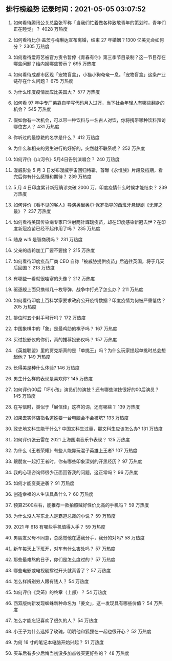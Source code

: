 
## 排行榜趋势 记录时间：2021-05-05 03:07:52
  
  1. 如何看待腾讯公关总监张军称「当我们忙着做各种致敬青年的策划时，青年们正在睡觉」？ 4028 万热度
    
  2. 如何看待比尔·盖茨与梅琳达宣布离婚，结束 27 年婚姻？1300 亿美元会如何分？ 2305 万热度
    
  3. 如何看待爱奇艺被官方责令暂停《青春有你》第三季节目录制？这一节目存在哪些问题？给内娱哪些警示？ 695 万热度
    
  4. 如何看待成都市区现「宠物盲盒」，小猫小狗奄奄一息。「宠物盲盒」这条产业链存在什么问题？ 675 万热度
    
  5. 为什么印度疫情反应比美国大？ 577 万热度
    
  6. 如何看 97 年中专厂弟靠自学写代码月入过万，当下社会年轻人有哪些翻身的机会？ 545 万热度
    
  7. 假如你有一次机会，可以带一种饮料与一名古人对饮，你将携带哪种饮料拜访哪位古人？ 431 万热度
    
  8. 你听过的最惊艳的名字是什么？ 412 万热度
    
  9. 为什么和相亲的男生进行的好好的，突然就不联系呢？ 252 万热度
    
  10. 如何评价《山河令》5月4日告别演唱会？ 240 万热度
    
  11. 漫威影业 5 月 3 日发布漫威宇宙回归特辑，首曝《永恒族》片段及档期，看完后你有什么感慨和期待？ 239 万热度
    
  12. 5 月 4 日印度累计新冠确诊突破 2000 万，印度疫情什么时候才能结束？ 239 万热度
    
  13. 如何评价《看不见的客人》导演奥里奥尔·保罗指导的西班牙悬疑剧《无罪之最》？ 237 万热度
    
  14. 如何看待美国传染病专家已注射两针辉瑞疫苗，却在印度感染新冠去世？在印度新冠疫苗已经不起作用了吗？ 235 万热度
    
  15. 随身 wifi 是智商税吗？ 231 万热度
    
  16. 父亲的齿轮加工厂要不要接？ 215 万热度
    
  17. 如何看待印度疫苗厂商 CEO 自称「被威胁提供疫苗」后逃往英国，将于几天后回国？ 213 万热度
    
  18. 有哪些一看就很哇塞的头像？ 212 万热度
    
  19. 驱逐舰上面只携带几十枚导弹，战争中打光了怎么办？ 211 万热度
    
  20. 如何看待印度上百科学家要求政府公开疫情数据？印度疫情为何被严重低估？ 205 万热度
    
  21. 排位时五个射手可行吗？ 172 万热度
    
  22. 中国象棋中的「象」是最鸡肋的棋子吗？ 167 万热度
    
  23. 买过投影仪的你们，真的推荐投影仪吗？ 157 万热度
    
  24. 《英雄联盟》里的贾克斯真的是「单挑王」吗？为什么玩家提起单挑时总会想起他？ 149 万热度
    
  25. 长得美是种什么体验? 146 万热度
    
  26. 男生什么样的表现是喜欢你? 145 万热度
    
  27. 如何评价00后「坏小孩」演员们的演技？还有哪些演技很好的00后演员？ 145 万热度
    
  28. 在写信时，类似于「展信佳」这样的词，还有哪些？ 139 万热度
    
  29. 如果去实体店指名道姓要一台电脑会不会被坑? 133 万热度
    
  30. 政史地文科生能干什么? 中国文科生过量，那文科生应该怎么办? 131 万热度
    
  31. 如何评价张云雷在 2021 上海国潮音乐节表现？ 125 万热度
    
  32. 为什么《王者荣耀》有些人能靠玩混子英雄上王者? 107 万热度
    
  33. 跟朋友一起打王者时，你有哪些印象深刻的开黑经历？ 97 万热度
    
  34. 我的心理咨询师很少正面回答我的问题，这正常吗？ 96 万热度
    
  35. 如何才能变美逆袭？ 91 万热度
    
  36. 创造幸福的人生该具备什么？ 60 万热度
    
  37. 预算2500左右，能推荐一款拍照贼好性价比高的手机吗？ 59 万热度
    
  38. 为什么没人写东北人是霸道总裁的小说？ 59 万热度
    
  39. 2021 年 618 有哪些手机值得入手？ 59 万热度
    
  40. 男朋友父母不同意，总感觉他在逼我分手，我分的对吗? 58 万热度
    
  41. 新车每天上下班开，对车有什么害处吗？ 57 万热度
    
  42. 那些最难熬的日子，你们是怎么度过的？ 57 万热度
    
  43. 哪些电影或电视剧撑过开头就真香了？ 57 万热度
    
  44. 怎么样辨别穷人跟有钱人？ 54 万热度
    
  45. 如何评价《灵笼》的终章（上部）？ 54 万热度
    
  46. 西双版纳新发现蜘蛛新种命名为「姜文」，这一发现具有哪些价值？ 54 万热度
    
  47. 怎么才能忘记喜欢了很久的人？ 54 万热度
    
  48. 小王子为什么选择了玫瑰，明明他和狐狸在一起也很开心？ 52 万热度
    
  49. 为何 16 寸的笔记本电脑开始兴起？ 51 万热度
    
  50. 买车后有多少后悔当初没多加点钱买更好些的？ 48 万热度
    